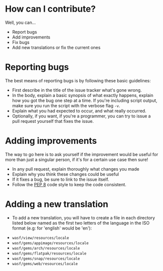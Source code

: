 # How can I contribute?
Well, you can...
* Report bugs
* Add improvements
* Fix bugs
* Add new translations or fix the current ones

# Reporting bugs
The best means of reporting bugs is by following these basic guidelines:

* First describe in the title of the issue tracker what's gone wrong.
* In the body, explain a basic synopsis of what exactly happens, explain how you got the bug one step at a time. If you're including script output, make sure you run the script with the verbose flag `-v`.
* Explain what you had expected to occur, and what really occurred.
* Optionally, if you want, if you're a programmer, you can try to issue a pull request yourself that fixes the issue.

# Adding improvements
The way to go here is to ask yourself if the improvement would be useful for more than just a singular person, if it's for a certain use case then sure!

* In any pull request, explain thoroughly what changes you made
* Explain why you think these changes could be useful
* If it fixes a bug, be sure to link to the issue itself.
* Follow the [PEP 8](https://www.python.org/dev/peps/pep-0008/) code style to keep the code consistent.

# Adding a new translation
* To add a new translation, you will have to create a file in each directory listed below named as the first two letters of the language in the ISO format (e.g: for 'english' would be 'en'):
- `wasf/view/resources/locale`
- `wasf/gems/appimage/resources/locale`
- `wasf/gems/arch/resources/locale`
- `wasf/gems/flatpak/resources/locale`
- `wasf/gems/snap/resources/locale`
- `wasf/gems/web/resources/locale`
